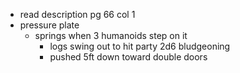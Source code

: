 - read description pg 66 col 1
- pressure plate
    - springs when 3 humanoids step on it
        - logs swing out to hit party 2d6 bludgeoning
        - pushed 5ft down toward double doors